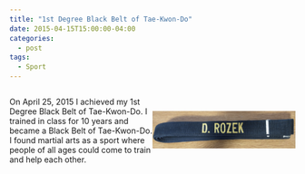 ```yaml
---
title: "1st Degree Black Belt of Tae-Kwon-Do"
date: 2015-04-15T15:00:00-04:00
categories:
  - post
tags:
  - Sport
---
```


<div style="display: flex; align-items: center;">
  <div style="flex: 1;">
    <p>On April 25, 2015 I achieved my 1st Degree Black Belt of Tae-Kwon-Do. I trained in class for 10 years and became a Black Belt of Tae-Kwon-Do. I found martial arts as a sport where people of all ages could come to train and help each other.</p>
  </div>
  <div style="flex: 1; text-align: right;">
    <img src="/assets/images/ThinBelt.jpg" alt="1st Degree Black Belt of Tae-Kwon-Do">
  </div>
</div>
